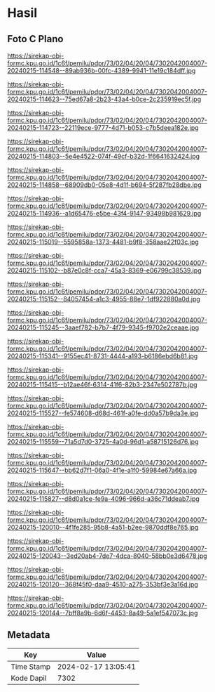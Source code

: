 # Hasil

## Foto C Plano

https://sirekap-obj-formc.kpu.go.id/1c6f/pemilu/pdpr/73/02/04/20/04/7302042004007-20240215-114548--89ab936b-00fc-4389-9941-11e19c184dff.jpg

https://sirekap-obj-formc.kpu.go.id/1c6f/pemilu/pdpr/73/02/04/20/04/7302042004007-20240215-114623--75ed67a8-2b23-43a4-b0ce-2c235919ec5f.jpg

https://sirekap-obj-formc.kpu.go.id/1c6f/pemilu/pdpr/73/02/04/20/04/7302042004007-20240215-114723--22119ece-9777-4d71-b053-c7b5deea182e.jpg

https://sirekap-obj-formc.kpu.go.id/1c6f/pemilu/pdpr/73/02/04/20/04/7302042004007-20240215-114803--5e4e4522-074f-49cf-b32d-1f6641632424.jpg

https://sirekap-obj-formc.kpu.go.id/1c6f/pemilu/pdpr/73/02/04/20/04/7302042004007-20240215-114858--68909db0-05e8-4d1f-b694-5f287fb28dbe.jpg

https://sirekap-obj-formc.kpu.go.id/1c6f/pemilu/pdpr/73/02/04/20/04/7302042004007-20240215-114936--a1d65476-e5be-43f4-9147-93498b981629.jpg

https://sirekap-obj-formc.kpu.go.id/1c6f/pemilu/pdpr/73/02/04/20/04/7302042004007-20240215-115019--5595858a-1373-4481-b9f8-358aae22f03c.jpg

https://sirekap-obj-formc.kpu.go.id/1c6f/pemilu/pdpr/73/02/04/20/04/7302042004007-20240215-115102--b87e0c8f-cca7-45a3-8369-e06799c38539.jpg

https://sirekap-obj-formc.kpu.go.id/1c6f/pemilu/pdpr/73/02/04/20/04/7302042004007-20240215-115152--84057454-a1c3-4955-88e7-1df922880a0d.jpg

https://sirekap-obj-formc.kpu.go.id/1c6f/pemilu/pdpr/73/02/04/20/04/7302042004007-20240215-115245--3aaef782-b7b7-4f79-9345-f9702e2ceaae.jpg

https://sirekap-obj-formc.kpu.go.id/1c6f/pemilu/pdpr/73/02/04/20/04/7302042004007-20240215-115341--9155ec41-8731-4444-a193-b6186ebd6b81.jpg

https://sirekap-obj-formc.kpu.go.id/1c6f/pemilu/pdpr/73/02/04/20/04/7302042004007-20240215-115415--b12ae46f-6314-41f6-82b3-2347e502787b.jpg

https://sirekap-obj-formc.kpu.go.id/1c6f/pemilu/pdpr/73/02/04/20/04/7302042004007-20240215-115527--fe574608-d68d-461f-a0fe-dd0a57b9da3e.jpg

https://sirekap-obj-formc.kpu.go.id/1c6f/pemilu/pdpr/73/02/04/20/04/7302042004007-20240215-115559--71a5d7d0-3725-4a0d-96d1-a58715126d76.jpg

https://sirekap-obj-formc.kpu.go.id/1c6f/pemilu/pdpr/73/02/04/20/04/7302042004007-20240215-115647--bb62d7f1-06a0-4f1e-a1f0-59984e67a66a.jpg

https://sirekap-obj-formc.kpu.go.id/1c6f/pemilu/pdpr/73/02/04/20/04/7302042004007-20240215-115827--d8d0a1ce-fe9a-4096-966d-a36c71ddeab7.jpg

https://sirekap-obj-formc.kpu.go.id/1c6f/pemilu/pdpr/73/02/04/20/04/7302042004007-20240215-120010--4f1fe285-95b8-4a51-b2ee-9870ddf8e765.jpg

https://sirekap-obj-formc.kpu.go.id/1c6f/pemilu/pdpr/73/02/04/20/04/7302042004007-20240215-120043--3ed20ab4-7de7-4dca-8040-58bb0e3d6478.jpg

https://sirekap-obj-formc.kpu.go.id/1c6f/pemilu/pdpr/73/02/04/20/04/7302042004007-20240215-120120--368f45f0-daa9-4510-a275-353bf3e3a16d.jpg

https://sirekap-obj-formc.kpu.go.id/1c6f/pemilu/pdpr/73/02/04/20/04/7302042004007-20240215-120144--7bff8a9b-6d6f-4453-8a49-5a1ef547073c.jpg


## Metadata

| Key        | Value               |
| ---------- | ------------------- |
| Time Stamp | 2024-02-17 13:05:41 |
| Kode Dapil | 7302                |



